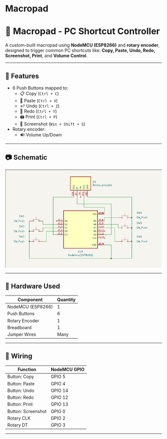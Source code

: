 # Macropad
# 🧠 Macropad - PC Shortcut Controller

A custom-built macropad using **NodeMCU (ESP8266)** and **rotary encoder**, designed to trigger common PC shortcuts like:
**Copy, Paste, Undo, Redo, Screenshot, Print**, and **Volume Control**.

---

## 🚀 Features

- 6 Push Buttons mapped to:
  - 📋 Copy (`Ctrl + C`)
  - 📄 Paste (`Ctrl + V`)
  - ↩️ Undo (`Ctrl + Z`)
  - 🔁 Redo (`Ctrl + Y`)
  - 🖨️ Print (`Ctrl + P`)
  - 📸 Screenshot (`Win + Shift + S`)
- Rotary encoder:
  - 🔊 Volume Up/Down
  

---

## 📷 Schematic

![Macropad Wiring Diagram](schematic.png)

---

## 🧰 Hardware Used

| Component         | Quantity |
|------------------|----------|
| NodeMCU (ESP8266)| 1        |
| Push Buttons     | 6        |
| Rotary Encoder   | 1        |
| Breadboard       | 1        |
| Jumper Wires     | Many     |

---

## 🔌 Wiring

| Function       | NodeMCU GPIO |
|----------------|--------------|
| Button: Copy   | GPIO 5           |
| Button: Paste  | GPIO 4           |
| Button: Undo   | GPIO 14          |
| Button: Redo   | GPIO 12          |
| Button: Print  | GPIO 13          |
| Button: Screenshot | GPIO 0       |
| Rotary CLK     | GPIO 2           |
| Rotary DT      | GPIO 3           |




---



